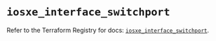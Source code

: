 # `iosxe_interface_switchport`

Refer to the Terraform Registry for docs: [`iosxe_interface_switchport`](https://registry.terraform.io/providers/ciscodevnet/iosxe/0.9.3/docs/resources/interface_switchport).
